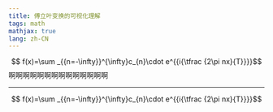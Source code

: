```yaml
---
title: 傅立叶变换的可视化理解
tags: math
mathjax: true
lang: zh-CN
---
```


$$ f(x)=\sum _{{n=-\infty}}^{\infty}c_{n}\cdot e^{{i{\tfrac  {2\pi nx}{T}}}}$$
啊啊啊啊啊啊啊啊啊啊啊啊啊啊
<!--more-->

---

$$ f(x)=\sum _{{n=-\infty}}^{\infty}c_{n}\cdot e^{{i{\tfrac  {2\pi nx}{T}}}}$$
